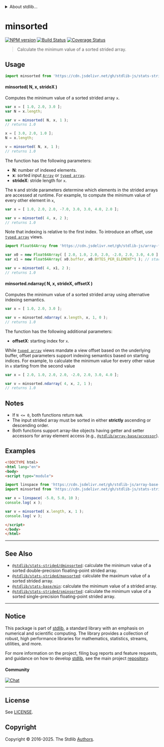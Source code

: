 <!--

@license Apache-2.0

Copyright (c) 2020 The Stdlib Authors.

Licensed under the Apache License, Version 2.0 (the "License");
you may not use this file except in compliance with the License.
You may obtain a copy of the License at

   http://www.apache.org/licenses/LICENSE-2.0

Unless required by applicable law or agreed to in writing, software
distributed under the License is distributed on an "AS IS" BASIS,
WITHOUT WARRANTIES OR CONDITIONS OF ANY KIND, either express or implied.
See the License for the specific language governing permissions and
limitations under the License.

-->


<details>
  <summary>
    About stdlib...
  </summary>
  <p>We believe in a future in which the web is a preferred environment for numerical computation. To help realize this future, we've built stdlib. stdlib is a standard library, with an emphasis on numerical and scientific computation, written in JavaScript (and C) for execution in browsers and in Node.js.</p>
  <p>The library is fully decomposable, being architected in such a way that you can swap out and mix and match APIs and functionality to cater to your exact preferences and use cases.</p>
  <p>When you use stdlib, you can be absolutely certain that you are using the most thorough, rigorous, well-written, studied, documented, tested, measured, and high-quality code out there.</p>
  <p>To join us in bringing numerical computing to the web, get started by checking us out on <a href="https://github.com/stdlib-js/stdlib">GitHub</a>, and please consider <a href="https://opencollective.com/stdlib">financially supporting stdlib</a>. We greatly appreciate your continued support!</p>
</details>

# minsorted

[![NPM version][npm-image]][npm-url] [![Build Status][test-image]][test-url] [![Coverage Status][coverage-image]][coverage-url] <!-- [![dependencies][dependencies-image]][dependencies-url] -->

> Calculate the minimum value of a sorted strided array.

<section class="intro">

</section>

<!-- /.intro -->



<section class="usage">

## Usage

```javascript
import minsorted from 'https://cdn.jsdelivr.net/gh/stdlib-js/stats-strided-minsorted@esm/index.mjs';
```

#### minsorted( N, x, strideX )

Computes the minimum value of a sorted strided array `x`.

```javascript
var x = [ 1.0, 2.0, 3.0 ];
var N = x.length;

var v = minsorted( N, x, 1 );
// returns 1.0

x = [ 3.0, 2.0, 1.0 ];
N = x.length;

v = minsorted( N, x, 1 );
// returns 1.0
```

The function has the following parameters:

-   **N**: number of indexed elements.
-   **x**: sorted input [`Array`][mdn-array] or [`typed array`][mdn-typed-array].
-   **strideX**: stride length for `x`.

The `N` and stride parameters determine which elements in the strided arrays are accessed at runtime. For example, to compute the minimum value of every other element in `x`,

```javascript
var x = [ 1.0, 2.0, 2.0, -7.0, 3.0, 3.0, 4.0, 2.0 ];

var v = minsorted( 4, x, 2 );
// returns 1.0
```

Note that indexing is relative to the first index. To introduce an offset, use [`typed array`][mdn-typed-array] views.

<!-- eslint-disable stdlib/capitalized-comments -->

```javascript
import Float64Array from 'https://cdn.jsdelivr.net/gh/stdlib-js/array-float64@esm/index.mjs';

var x0 = new Float64Array( [ 2.0, 1.0, 2.0, 2.0, -2.0, 2.0, 3.0, 4.0 ] );
var x1 = new Float64Array( x0.buffer, x0.BYTES_PER_ELEMENT*1 ); // start at 2nd element

var v = minsorted( 4, x1, 2 );
// returns 1.0
```

#### minsorted.ndarray( N, x, strideX, offsetX )

Computes the minimum value of a sorted strided array using alternative indexing semantics.

```javascript
var x = [ 1.0, 2.0, 3.0 ];

var v = minsorted.ndarray( x.length, x, 1, 0 );
// returns 1.0
```

The function has the following additional parameters:

-   **offsetX**: starting index for `x`.

While [`typed array`][mdn-typed-array] views mandate a view offset based on the underlying buffer, offset parameters support indexing semantics based on starting indices. For example, to calculate the minimum value for every other value in `x` starting from the second value

```javascript
var x = [ 2.0, 1.0, 2.0, 2.0, -2.0, 2.0, 3.0, 4.0 ];

var v = minsorted.ndarray( 4, x, 2, 1 );
// returns 1.0
```

</section>

<!-- /.usage -->

<section class="notes">

## Notes

-   If `N <= 0`, both functions return `NaN`.
-   The input strided array must be sorted in either **strictly** ascending or descending order.
-   Both functions support array-like objects having getter and setter accessors for array element access (e.g., [`@stdlib/array-base/accessor`][@stdlib/array/base/accessor]).

</section>

<!-- /.notes -->

<section class="examples">

## Examples

<!-- eslint no-undef: "error" -->

```html
<!DOCTYPE html>
<html lang="en">
<body>
<script type="module">

import linspace from 'https://cdn.jsdelivr.net/gh/stdlib-js/array-base-linspace@esm/index.mjs';
import minsorted from 'https://cdn.jsdelivr.net/gh/stdlib-js/stats-strided-minsorted@esm/index.mjs';

var x = linspace( -5.0, 5.0, 10 );
console.log( x );

var v = minsorted( x.length, x, 1 );
console.log( v );

</script>
</body>
</html>
```

</section>

<!-- /.examples -->

<!-- Section for related `stdlib` packages. Do not manually edit this section, as it is automatically populated. -->

<section class="related">

* * *

## See Also

-   <span class="package-name">[`@stdlib/stats-strided/dminsorted`][@stdlib/stats/strided/dminsorted]</span><span class="delimiter">: </span><span class="description">calculate the minimum value of a sorted double-precision floating-point strided array.</span>
-   <span class="package-name">[`@stdlib/stats-strided/maxsorted`][@stdlib/stats/strided/maxsorted]</span><span class="delimiter">: </span><span class="description">calculate the maximum value of a sorted strided array.</span>
-   <span class="package-name">[`@stdlib/stats-base/min`][@stdlib/stats/base/min]</span><span class="delimiter">: </span><span class="description">calculate the minimum value of a strided array.</span>
-   <span class="package-name">[`@stdlib/stats-strided/sminsorted`][@stdlib/stats/strided/sminsorted]</span><span class="delimiter">: </span><span class="description">calculate the minimum value of a sorted single-precision floating-point strided array.</span>

</section>

<!-- /.related -->

<!-- Section for all links. Make sure to keep an empty line after the `section` element and another before the `/section` close. -->


<section class="main-repo" >

* * *

## Notice

This package is part of [stdlib][stdlib], a standard library with an emphasis on numerical and scientific computing. The library provides a collection of robust, high performance libraries for mathematics, statistics, streams, utilities, and more.

For more information on the project, filing bug reports and feature requests, and guidance on how to develop [stdlib][stdlib], see the main project [repository][stdlib].

#### Community

[![Chat][chat-image]][chat-url]

---

## License

See [LICENSE][stdlib-license].


## Copyright

Copyright &copy; 2016-2025. The Stdlib [Authors][stdlib-authors].

</section>

<!-- /.stdlib -->

<!-- Section for all links. Make sure to keep an empty line after the `section` element and another before the `/section` close. -->

<section class="links">

[npm-image]: http://img.shields.io/npm/v/@stdlib/stats-strided-minsorted.svg
[npm-url]: https://npmjs.org/package/@stdlib/stats-strided-minsorted

[test-image]: https://github.com/stdlib-js/stats-strided-minsorted/actions/workflows/test.yml/badge.svg?branch=main
[test-url]: https://github.com/stdlib-js/stats-strided-minsorted/actions/workflows/test.yml?query=branch:main

[coverage-image]: https://img.shields.io/codecov/c/github/stdlib-js/stats-strided-minsorted/main.svg
[coverage-url]: https://codecov.io/github/stdlib-js/stats-strided-minsorted?branch=main

<!--

[dependencies-image]: https://img.shields.io/david/stdlib-js/stats-strided-minsorted.svg
[dependencies-url]: https://david-dm.org/stdlib-js/stats-strided-minsorted/main

-->

[chat-image]: https://img.shields.io/gitter/room/stdlib-js/stdlib.svg
[chat-url]: https://app.gitter.im/#/room/#stdlib-js_stdlib:gitter.im

[stdlib]: https://github.com/stdlib-js/stdlib

[stdlib-authors]: https://github.com/stdlib-js/stdlib/graphs/contributors

[umd]: https://github.com/umdjs/umd
[es-module]: https://developer.mozilla.org/en-US/docs/Web/JavaScript/Guide/Modules

[deno-url]: https://github.com/stdlib-js/stats-strided-minsorted/tree/deno
[deno-readme]: https://github.com/stdlib-js/stats-strided-minsorted/blob/deno/README.md
[umd-url]: https://github.com/stdlib-js/stats-strided-minsorted/tree/umd
[umd-readme]: https://github.com/stdlib-js/stats-strided-minsorted/blob/umd/README.md
[esm-url]: https://github.com/stdlib-js/stats-strided-minsorted/tree/esm
[esm-readme]: https://github.com/stdlib-js/stats-strided-minsorted/blob/esm/README.md
[branches-url]: https://github.com/stdlib-js/stats-strided-minsorted/blob/main/branches.md

[stdlib-license]: https://raw.githubusercontent.com/stdlib-js/stats-strided-minsorted/main/LICENSE

[mdn-array]: https://developer.mozilla.org/en-US/docs/Web/JavaScript/Reference/Global_Objects/Array

[@stdlib/array/base/accessor]: https://github.com/stdlib-js/array-base-accessor/tree/esm

[mdn-typed-array]: https://developer.mozilla.org/en-US/docs/Web/JavaScript/Reference/Global_Objects/TypedArray

<!-- <related-links> -->

[@stdlib/stats/strided/dminsorted]: https://github.com/stdlib-js/stats-strided-dminsorted/tree/esm

[@stdlib/stats/strided/maxsorted]: https://github.com/stdlib-js/stats-strided-maxsorted/tree/esm

[@stdlib/stats/base/min]: https://github.com/stdlib-js/stats-base-min/tree/esm

[@stdlib/stats/strided/sminsorted]: https://github.com/stdlib-js/stats-strided-sminsorted/tree/esm

<!-- </related-links> -->

</section>

<!-- /.links -->
